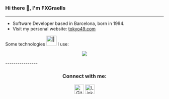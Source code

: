 

<div align="left">
  <h3>
  Hi there 👋, I'm FXGraells
  </strong>
  </h3>

----
- Software Developer based in Barcelona, born in 1994.
- Visit my personal website:   <a href="https://www.tokyo49.com" target="_blank">tokyo49.com</a> 

<div align="left">

<p>
Some technologies 
<picture>
  <source srcset="https://fonts.gstatic.com/s/e/notoemoji/latest/1f9be/512.webp" type="image/webp">
  <img src="https://fonts.gstatic.com/s/e/notoemoji/latest/1f9be/512.gif" alt="🦾" width="32" height="32">
</picture> 
I use:
</p>

<p align="center">
<img src="https://skillicons.dev/icons?i=js,ts,html,css,tailwind,nextjs,react,redux,angular,nestjs,express,graphql,nodejs,git,jest,postgres,mongodb,postman,vscode,figma,docker,bash,md,githubactions,vercel,aws"/>
</p>
----------------


<div align="center">
<h3>Connect with me:</h3>
<p>
  <a href="https://github.com/Graells" target="_blank"><img alt="Github" src="https://www.cdnlogo.com/logos/g/69/github-icon.svg" width="30" /></a> 
  <a href="https://www.linkedin.com/in/xavier-graells/" target="_blank"><img alt="LinkedIn" src="https://www.cdnlogo.com/logos/l/66/linkedin-icon.svg" width="30" /></a> 
</p>

</div>
</div>
<!-- <img src="https://hits.seeyoufarm.com/api/count/incr/badge.svg?url=https%3A%2F%2Fgithub.com%2FGraells1212%2Fhit-counter" alt="Profile Hit Counter"> -->

<!-- 
-------
<p>Badges source:</p>
<ul>
  <li><a href="https://github.com/alexandresanlim/Badges4-README.md-Profile">Badges4-README.md-Profile</a></li>
  <li><a href="https://badges.pages.dev/">Simple Badges</a></li>
</ul>
-->

